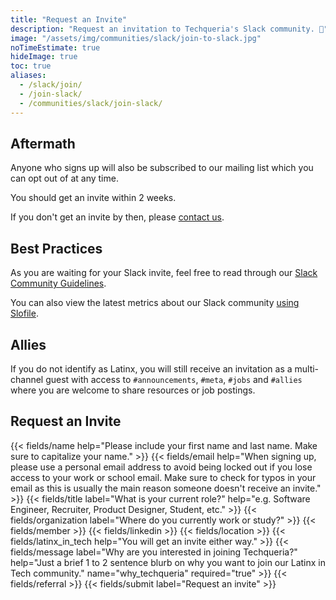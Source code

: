 ```yaml
---
title: "Request an Invite"
description: "Request an invitation to Techqueria's Slack community. 🌮"
image: "/assets/img/communities/slack/join-to-slack.jpg"
noTimeEstimate: true
hideImage: true
toc: true
aliases:
  - /slack/join/
  - /join-slack/
  - /communities/slack/join-slack/
---
```


## Aftermath

Anyone who signs up will also be subscribed to our mailing list which you can opt out of at any time.

You should get an invite within 2 weeks.

If you don't get an invite by then, please [contact us](/contact).

## Best Practices

As you are waiting for your Slack invite, feel free to read through our [Slack Community Guidelines](/slack/community-guidelines/).

You can also view the latest metrics about our Slack community [using Slofile](https://slofile.com/slack/techqueria).

## Allies

If you do not identify as Latinx, you will still receive an invitation as a multi-channel guest with access to `#announcements`, `#meta`, `#jobs` and `#allies` where you are welcome to share resources or job postings.

## Request an Invite

<form name="Speak" method="POST" data-netlify-recaptcha="true" data-netlify="true" action="/success/slack/">
  <input type="hidden" aria-label="Subject" name="_subject" value="Techqueria - Become a Speaker">
  {{< fields/name help="Please include your first name and last name. Make sure to capitalize your name." >}}
  {{< fields/email help="When signing up, please use a personal email address to avoid being locked out if you lose access to your work or school email. Make sure to check for typos in your email as this is usually the main reason someone doesn't receive an invite." >}}
  {{< fields/title label="What is your current role?" help="e.g. Software Engineer, Recruiter, Product Designer, Student, etc." >}}
  {{< fields/organization label="Where do you currently work or study?" >}}
  {{< fields/member >}}
  {{< fields/linkedin >}}
  {{< fields/location >}}
  {{< fields/latinx_in_tech help="You will get an invite either way." >}}
  {{< fields/message label="Why are you interested in joining Techqueria?" help="Just a brief 1 to 2 sentence blurb on why you want to join our Latinx in Tech community." name="why_techqueria" required="true" >}}
  {{< fields/referral >}}
  {{< fields/submit label="Request an invite" >}}
</form>
